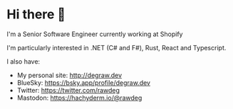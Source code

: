 # Hi there 👋
I'm a Senior Software Engineer currently working at Shopify

I'm particularly interested in .NET (C# and F#), Rust, React and Typescript. 

I also have: 

- My personal site: http://degraw.dev
- BlueSky: https://bsky.app/profile/degraw.dev
- Twitter: https://twitter.com/rawdeg
- Mastodon: <a href="https://hachyderm.io/@rawdeg" rel="me">https://hachyderm.io/@rawdeg</a>

